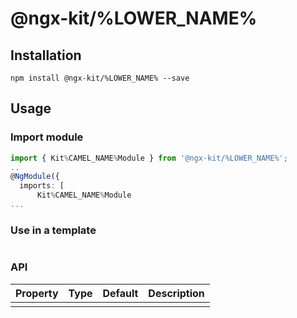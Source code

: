# @ngx-kit/%LOWER_NAME%

## Installation

`npm install @ngx-kit/%LOWER_NAME% --save`

## Usage

### Import module

```typescript
import { Kit%CAMEL_NAME%Module } from '@ngx-kit/%LOWER_NAME%';
..
@NgModule({
  imports: [
      Kit%CAMEL_NAME%Module
...
```
### Use in a template

```html
```

### API

| Property | Type | Default | Description |
| --- | --- | --- | --- |
|||||